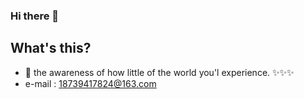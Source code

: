 ### Hi there 👋

## What's this?

- 🔭 the awareness of how little of the world you'l experience. ✨✨✨
- e-mail : 18739417824@163.com
<!--
**Yeh-Wang/Yeh-Wang** is a ✨ _special_ ✨ repository because its `README.md` (this file) appears on your GitHub profile.

Here are some ideas to get you started:

- 🔭 I’m currently working on ...
- 🌱 I’m currently learning ...
- 👯 I’m looking to collaborate on ...
- 🤔 I’m looking for help with ...
- 💬 Ask me about ...
- 📫 How to reach me: ...
- 😄 Pronouns: ...
- ⚡ Fun fact: ...
-->
